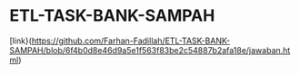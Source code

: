 # ETL-TASK-BANK-SAMPAH

[link}(https://github.com/Farhan-Fadillah/ETL-TASK-BANK-SAMPAH/blob/6f4b0d8e46d9a5e1f563f83be2c54887b2afa18e/jawaban.html)
